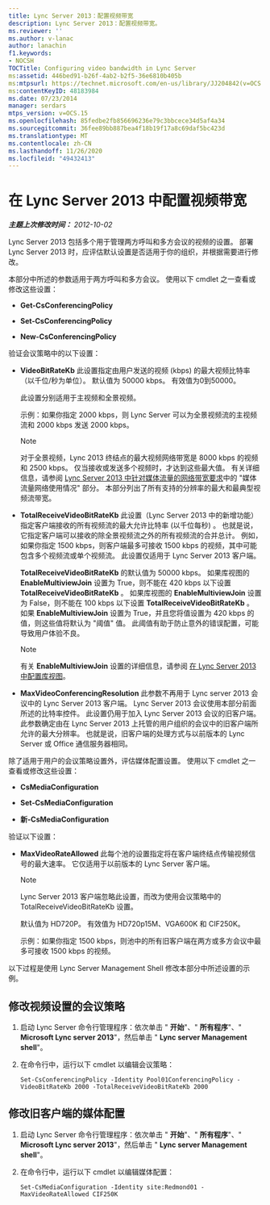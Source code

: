 ```yaml
---
title: Lync Server 2013：配置视频带宽
description: Lync Server 2013：配置视频带宽。
ms.reviewer: ''
ms.author: v-lanac
author: lanachin
f1.keywords:
- NOCSH
TOCTitle: Configuring video bandwidth in Lync Server
ms:assetid: 446bed91-b26f-4ab2-b2f5-36e6810b405b
ms:mtpsurl: https://technet.microsoft.com/en-us/library/JJ204842(v=OCS.15)
ms:contentKeyID: 48183984
ms.date: 07/23/2014
manager: serdars
mtps_version: v=OCS.15
ms.openlocfilehash: 85fedbe2fb856696236e79c3bbcece34d5af4a34
ms.sourcegitcommit: 36fee89bb887bea4f18b19f17a8c69daf5bc423d
ms.translationtype: MT
ms.contentlocale: zh-CN
ms.lasthandoff: 11/26/2020
ms.locfileid: "49432413"
---
```

# <a name="configuring-video-bandwidth-in-lync-server-2013"></a>在 Lync Server 2013 中配置视频带宽

<div data-xmlns="http://www.w3.org/1999/xhtml">

<div class="topic" data-xmlns="http://www.w3.org/1999/xhtml" data-msxsl="urn:schemas-microsoft-com:xslt" data-cs="https://msdn.microsoft.com/">

<div data-asp="https://msdn2.microsoft.com/asp">



</div>

<div id="mainSection">

<div id="mainBody">

<span> </span>

_**主题上次修改时间：** 2012-10-02_

Lync Server 2013 包括多个用于管理两方呼叫和多方会议的视频的设置。 部署 Lync Server 2013 时，应评估默认设置是否适用于你的组织，并根据需要进行修改。

本部分中所述的参数适用于两方呼叫和多方会议。 使用以下 cmdlet 之一查看或修改这些设置：

  - **Get-CsConferencingPolicy**

  - **Set-CsConferencingPolicy**

  - **New-CsConferencingPolicy**

验证会议策略中的以下设置：

  - **VideoBitRateKb**   此设置指定由用户发送的视频 (kbps) 的最大视频比特率（以千位/秒为单位）。 默认值为 50000 kbps。 有效值为0到50000。
    
    此设置分别适用于主视频和全景视频。
    
    示例：如果你指定 2000 kbps，则 Lync Server 可以为全景视频流的主视频流和 2000 kbps 发送 2000 kbps。
    
    <div>
    

    > [!NOTE]  
    > 对于全景视频，Lync 2013 终结点的最大视频网络带宽是 8000 kbps 的视频和 2500 kbps。 仅当接收或发送多个视频时，才达到这些最大值。 有关详细信息，请参阅 <A href="lync-server-2013-network-bandwidth-requirements-for-media-traffic.md">Lync Server 2013 中针对媒体流量的网络带宽要求</A>中的 "媒体流量网络使用情况" 部分。 本部分列出了所有支持的分辨率的最大和最典型视频流带宽。

    
    </div>

  - **TotalReceiveVideoBitRateKb**   此设置（Lync Server 2013 中的新增功能）指定客户端接收的所有视频流的最大允许比特率 (以千位每秒) 。 也就是说，它指定客户端可以接收的除全景视频流之外的所有视频流的合并总计。 例如，如果你指定 1500 kbps，则客户端最多可接收 1500 kbps 的视频，其中可能包含多个视频流或单个视频流。 此设置仅适用于 Lync Server 2013 客户端。
    
    **TotalReceiveVideoBitRateKb** 的默认值为 50000 kbps。 如果库视图的 **EnableMultiviewJoin** 设置为 True，则不能在 420 kbps 以下设置 **TotalReceiveVideoBitRateKb** 。 如果库视图的 **EnableMultiviewJoin** 设置为 False，则不能在 100 kbps 以下设置 **TotalReceiveVideoBitRateKb** 。 如果 **EnableMultiviewJoin** 设置为 True，并且您将值设置为 420 kbps 的值，则这些值将默认为 "阈值" 值。 此阈值有助于防止意外的错误配置，可能导致用户体验不良。
    
    <div>
    

    > [!NOTE]  
    > 有关 <STRONG>EnableMultiviewJoin</STRONG> 设置的详细信息，请参阅 <A href="lync-server-2013-configuring-gallery-view.md">在 Lync Server 2013 中配置库视图</A>。

    
    </div>

  - **MaxVideoConferencingResolution**   此参数不再用于 Lync server 2013 会议中的 Lync Server 2013 客户端。 Lync Server 2013 会议使用本部分前面所述的比特率控件。 此设置仍用于加入 Lync Server 2013 会议的旧客户端。 此参数确定由在 Lync Server 2013 上托管的用户组织的会议中的旧客户端所允许的最大分辨率。 也就是说，旧客户端的处理方式与以前版本的 Lync Server 或 Office 通信服务器相同。

除了适用于用户的会议策略设置外，评估媒体配置设置。 使用以下 cmdlet 之一查看或修改这些设置：

  - **CsMediaConfiguration**

  - **Set-CsMediaConfiguration**

  - **新-CsMediaConfiguration**

验证以下设置：

  - **MaxVideoRateAllowed**   此每个池的设置指定将在客户端终结点传输视频信号的最大速率。 它仅适用于以前版本的 Lync Server 客户端。
    
    <div>
    

    > [!NOTE]  
    > Lync Server 2013 客户端忽略此设置，而改为使用会议策略中的 TotalReceiveVideoBitRateKb 设置。

    
    </div>
    
    默认值为 HD720P。 有效值为 HD720p15M、VGA600K 和 CIF250K。
    
    示例：如果你指定 1500 kbps，则池中的所有旧客户端在两方或多方会议中最多可接收 1500 kbps 的视频。

以下过程是使用 Lync Server Management Shell 修改本部分中所述设置的示例。

<div>

## <a name="to-modify-conferencing-policy-for-video-settings"></a>修改视频设置的会议策略

1.  启动 Lync Server 命令行管理程序：依次单击 " **开始**"、" **所有程序**"、" **Microsoft Lync server 2013**"，然后单击 " **Lync server Management shell**"。

2.  在命令行中，运行以下 cmdlet 以编辑会议策略：
    
        Set-CsConferencingPolicy -Identity Pool01ConferencingPolicy -VideoBitRateKb 2000 -TotalReceiveVideoBitRateKb 2000 

</div>

<div>

## <a name="to-modify-media-configuration-for-legacy-clients"></a>修改旧客户端的媒体配置

1.  启动 Lync Server 命令行管理程序：依次单击 " **开始**"、" **所有程序**"、" **Microsoft Lync server 2013**"，然后单击 " **Lync server Management shell**"。

2.  在命令行中，运行以下 cmdlet 以编辑媒体配置：
    
        Set-CsMediaConfiguration -Identity site:Redmond01 -MaxVideoRateAllowed CIF250K

</div>

</div>

<span> </span>

</div>

</div>

</div>

